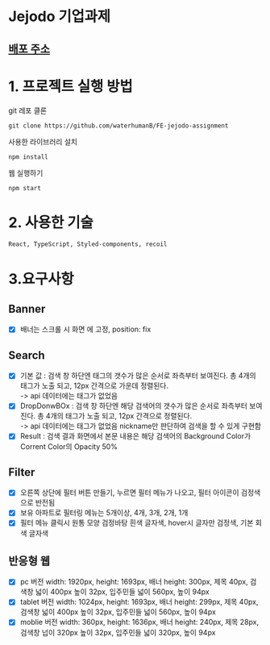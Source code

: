 # Jejodo 기업과제

## [배포 주소](https://fe-jejodo-assignment.netlify.app/)

# 1. 프로젝트 실행 방법

git 레포 클론

```
git clone https://github.com/waterhumanB/FE-jejodo-assignment
```

사용한 라이브러리 설치

```
npm install
```

웹 실행하기

```
npm start
```

# 2. 사용한 기술

```
React, TypeScript, Styled-components, recoil
```

# 3.요구사항

## Banner

- [x] 배너는 스크롤 시 화면 에 고정, position: fix

## Search

- [x] 기본 값 : 검색 창 하단엔 태그의 갯수가 많은 순서로 좌측부터 보여진다. 총 4개의 태그가 노출 되고, 12px 간격으로 가운데 정렬된다.
      <br>-> api 데이터에는 태그가 없었음
- [x] DropDonwBOx : 검색 창 하단엔 해당 검색어의 갯수가 많은 순서로 좌측부터 보여진다. 총 4개의 태그가 노출 되고, 12px 간격으로 정렬된다.
      <br>-> api 데이터에는 태그가 없었음 nickname만 판단하여 검색을 할 수 있게 구현함
- [x] Result : 검색 결과 화면에서 본문 내용은 해당 검색어의 Background Color가 Corrent Color의 Opacity 50%

## Filter

- [x] 오른쪽 상단에 필터 버튼 만들기, 누르면 필터 메뉴가 나오고, 필터 아이콘이 검정색으로 반전됨
- [x] 보유 아파트로 필터링 메뉴는 5개이상, 4개, 3개, 2개, 1개
- [x] 필터 메뉴 클릭시 원통 모양 검정바탕 흰색 글자색, hover시 글자만 검정색, 기본 회색 글자색

## 반응형 웹

- [x] pc 버전 width: 1920px, height: 1693px, 배너 height: 300px, 제목 40px, 검색창 넓이 400px 높이 32px, 입주민들 넓이 560px, 높이 94px
- [x] tablet 버전 width: 1024px, height: 1693px, 배너 height: 299px, 제목 40px, 검색창 넓이 400px 높이 32px, 입주민들 넓이 560px, 높이 94px
- [x] moblie 버전 width: 360px, height: 1636px, 배너 height: 240px, 제목 28px, 검색창 넙이 320px 높이 32px, 입주민들 넓이 320px, 높이 94px
